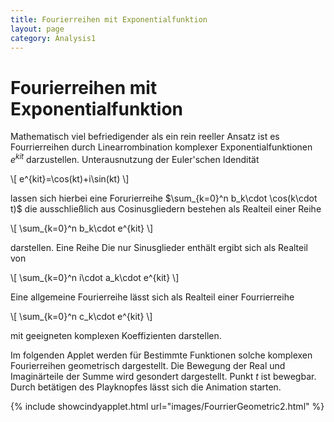 ```yaml
---
title: Fourierreihen mit Exponentialfunktion
layout: page
category: Analysis1
---
```


# Fourierreihen mit Exponentialfunktion

Mathematisch viel befriedigender als ein rein reeller Ansatz ist es Fourrierreihen
durch Linearrombination komplexer Exponentialfunktionen  $e^{kit}$ darzustellen.
Unterausnutzung der Euler'schen Idendität

\\[
e^{kit}=\cos(kt)+i\sin(kt)
\\]

lassen sich hierbei eine Forurierreihe $\sum_{k=0}^n b_k\cdot \cos(k\cdot t)$ die ausschließlich aus Cosinusgliedern bestehen als Realteil einer Reihe

\\[
\sum_{k=0}^n b_k\cdot e^{kit}
\\]

darstellen. Eine Reihe Die nur Sinusglieder enthält ergibt sich als Realteil von

\\[
\sum_{k=0}^n i\cdot a_k\cdot e^{kit}
\\]

Eine allgemeine Fourierreihe lässt sich als Realteil einer Fourrierreihe

\\[
\sum_{k=0}^n c_k\cdot e^{kit}
\\]

mit geeigneten komplexen Koeffizienten darstellen.

Im folgenden Applet  werden für Bestimmte Funktionen  solche komplexen Fourierreihen
geometrisch dargestellt. Die Bewegung der Real und Imaginärteile der Summe wird gesondert dargestellt.
Punkt $t$ ist bewegbar.
Durch betätigen des Playknopfes lässt sich die Animation starten.




{% include showcindyapplet.html url="images/FourrierGeometric2.html" %}


